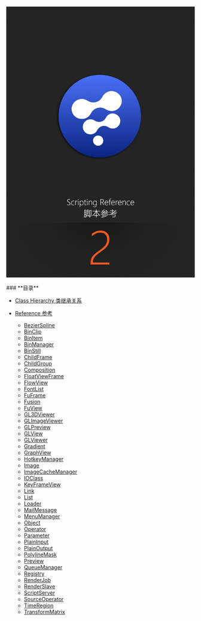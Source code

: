 <a name="scripting-reference-脚本参考"></a><img class="no-border" src="images/chapter_cover.png" alt="chapter_cover" referrerpolicy="no-referrer">

<div STYLE="page-break-after: always;"></div>
### **目录**

<div class="toc">
  <ul>
    <li>
      <p>
        <a href='Class%20Hierarchy.md'>Class Hierarchy 类继承关系</a></p>
    </li>
    <li>
      <p>
        <a href='Reference.md'>Reference 参考</a></p>
      <ul>
        <li>
          <a href='Reference/BezierSpline.md'>BezierSpline</a></li>
        <li>
          <a href='Reference/BinClip.md'>BinClip</a></li>
        <li>
          <a href='Reference/BinItem.md'>BinItem</a></li>
        <li>
          <a href='Reference/BinManager.md'>BinManager</a></li>
        <li>
          <a href='Reference/BinStill.md'>BinStill</a></li>
        <li>
          <a href='Reference/ChildFrame.md'>ChildFrame</a></li>
        <li>
          <a href='Reference/ChildGroup.md'>ChildGroup</a></li>
        <li>
          <a href='Reference/Composition.md'>Composition</a></li>
        <li>
          <a href='Reference/FloatViewFrame.md'>FloatViewFrame</a></li>
        <li>
          <a href='Reference/FlowView.md'>FlowView</a></li>
        <li>
          <a href='Reference/FontList.md'>FontList</a></li>
        <li>
          <a href='Reference/FuFrame.md'>FuFrame</a></li>
        <li>
          <a href='Reference/Fusion.md'>Fusion</a></li>
        <li>
          <a href='Reference/FuView.md'>FuView</a></li>
        <li>
          <a href='Reference/GL3DViewer.md'>GL3DViewer</a></li>
        <li>
          <a href='Reference/GLImageViewer.md'>GLImageViewer</a></li>
        <li>
          <a href='Reference/GLPreview.md'>GLPreview</a></li>
        <li>
          <a href='Reference/GLView.md'>GLView</a></li>
        <li>
          <a href='Reference/GLViewer.md'>GLViewer</a></li>
        <li>
          <a href='Reference/Gradient.md'>Gradient</a></li>
        <li>
          <a href='Reference/GraphView.md'>GraphView</a></li>
        <li>
          <a href='Reference/HotkeyManager.md'>HotkeyManager</a></li>
        <li>
          <a href='Reference/Image.md'>Image</a></li>
        <li>
          <a href='Reference/ImageCacheManager.md'>ImageCacheManager</a></li>
        <li>
          <a href='Reference/IOClass.md'>IOClass</a></li>
        <li>
          <a href='Reference/KeyFrameView.md'>KeyFrameView</a></li>
        <li>
          <a href='Reference/Link.md'>Link</a></li>
        <li>
          <a href='Reference/List.md'>List</a></li>
        <li>
          <a href='Reference/Loader.md'>Loader</a></li>
        <li>
          <a href='Reference/MailMessage.md'>MailMessage</a></li>
        <li>
          <a href='Reference/MenuManager.md'>MenuManager</a></li>
        <li>
          <a href='Reference/Object.md'>Object</a></li>
        <li>
          <a href='Reference/Operator.md'>Operator</a></li>
        <li>
          <a href='Reference/Parameter.md'>Parameter</a></li>
        <li>
          <a href='Reference/PlainInput.md'>PlainInput</a></li>
        <li>
          <a href='Reference/PlainOutput.md'>PlainOutput</a></li>
        <li>
          <a href='Reference/PolylineMask.md'>PolylineMask</a></li>
        <li>
          <a href='Reference/Preview.md'>Preview</a></li>
        <li>
          <a href='Reference/QueueManager.md'>QueueManager</a></li>
        <li>
          <a href='Reference/Registry.md'>Registry</a></li>
        <li>
          <a href='Reference/RenderJob.md'>RenderJob</a></li>
        <li>
          <a href='Reference/RenderSlave.md'>RenderSlave</a></li>
        <li>
          <a href='Reference/ScriptServer.md'>ScriptServer</a></li>
        <li>
          <a href='Reference/SourceOperator.md'>SourceOperator</a></li>
        <li>
          <a href='Reference/TimeRegion.md'>TimeRegion</a></li>
        <li>
          <a href='Reference/TransformMatrix.md'>TransformMatrix</a></li>
      </ul>
    </li>
  </ul>
</div>
